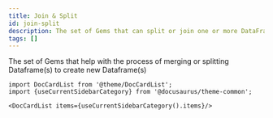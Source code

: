 ```yaml
---
title: Join & Split
id: join-split
description: The set of Gems that can split or join one or more DataFrames
tags: []
---
```


The set of Gems that help with the process of merging or splitting Dataframe(s) to create new Dataframe(s)

```mdx-code-block
import DocCardList from '@theme/DocCardList';
import {useCurrentSidebarCategory} from '@docusaurus/theme-common';

<DocCardList items={useCurrentSidebarCategory().items}/>
```
